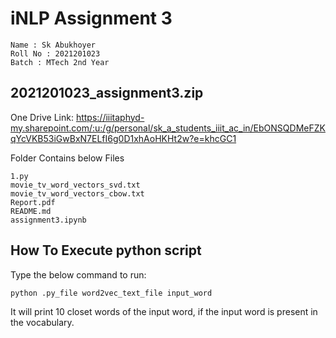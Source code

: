 # iNLP Assignment 3
```
Name : Sk Abukhoyer
Roll No : 2021201023
Batch : MTech 2nd Year
```
## 2021201023_assignment3.zip

One Drive Link:  https://iiitaphyd-my.sharepoint.com/:u:/g/personal/sk_a_students_iiit_ac_in/EbONSQDMeFZKqYcVKB53iGwBxN7ELfI6g0D1xhAoHKHt2w?e=khcGC1

Folder Contains below Files
```
1.py
movie_tv_word_vectors_svd.txt
movie_tv_word_vectors_cbow.txt
Report.pdf
README.md
assignment3.ipynb

```

## How To Execute python script
Type the below command to run:
```
python .py_file word2vec_text_file input_word
```
It will print 10 closet words of the input word, if the input word is present in the vocabulary.
